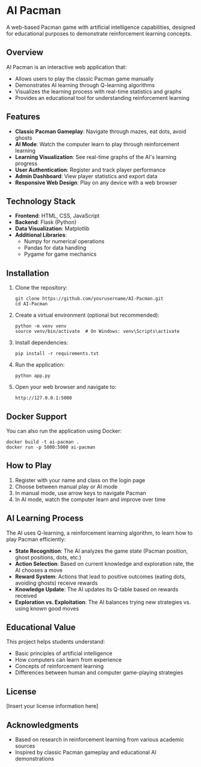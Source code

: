 # AI Pacman

A web-based Pacman game with artificial intelligence capabilities, designed for educational purposes to demonstrate reinforcement learning concepts.

## Overview

AI Pacman is an interactive web application that:
- Allows users to play the classic Pacman game manually
- Demonstrates AI learning through Q-learning algorithms
- Visualizes the learning process with real-time statistics and graphs
- Provides an educational tool for understanding reinforcement learning

## Features

- **Classic Pacman Gameplay**: Navigate through mazes, eat dots, avoid ghosts
- **AI Mode**: Watch the computer learn to play through reinforcement learning
- **Learning Visualization**: See real-time graphs of the AI's learning progress
- **User Authentication**: Register and track player performance
- **Admin Dashboard**: View player statistics and export data
- **Responsive Web Design**: Play on any device with a web browser

## Technology Stack

- **Frontend**: HTML, CSS, JavaScript
- **Backend**: Flask (Python)
- **Data Visualization**: Matplotlib
- **Additional Libraries**: 
  - Numpy for numerical operations
  - Pandas for data handling
  - Pygame for game mechanics

## Installation

1. Clone the repository:
   ```
   git clone https://github.com/yourusername/AI-Pacman.git
   cd AI-Pacman
   ```

2. Create a virtual environment (optional but recommended):
   ```
   python -m venv venv
   source venv/bin/activate  # On Windows: venv\Scripts\activate
   ```

3. Install dependencies:
   ```
   pip install -r requirements.txt
   ```

4. Run the application:
   ```
   python app.py
   ```

5. Open your web browser and navigate to:
   ```
   http://127.0.0.1:5000
   ```

## Docker Support

You can also run the application using Docker:

```
docker build -t ai-pacman .
docker run -p 5000:5000 ai-pacman
```

## How to Play

1. Register with your name and class on the login page
2. Choose between manual play or AI mode
3. In manual mode, use arrow keys to navigate Pacman
4. In AI mode, watch the computer learn and improve over time

## AI Learning Process

The AI uses Q-learning, a reinforcement learning algorithm, to learn how to play Pacman efficiently:

- **State Recognition**: The AI analyzes the game state (Pacman position, ghost positions, dots, etc.)
- **Action Selection**: Based on current knowledge and exploration rate, the AI chooses a move
- **Reward System**: Actions that lead to positive outcomes (eating dots, avoiding ghosts) receive rewards
- **Knowledge Update**: The AI updates its Q-table based on rewards received
- **Exploration vs. Exploitation**: The AI balances trying new strategies vs. using known good moves

## Educational Value

This project helps students understand:
- Basic principles of artificial intelligence
- How computers can learn from experience
- Concepts of reinforcement learning
- Differences between human and computer game-playing strategies

## License

[Insert your license information here]

## Acknowledgments

- Based on research in reinforcement learning from various academic sources
- Inspired by classic Pacman gameplay and educational AI demonstrations

